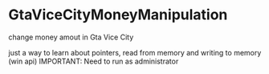 # GtaViceCityMoneyManipulation
change money amout in Gta Vice City

just a way to learn about pointers, read from memory and writing to memory (win api)
IMPORTANT: Need to run as administrator 
